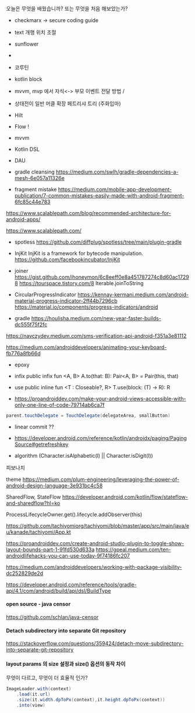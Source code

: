 
오늘은  무엇을  배웠습니까? 또는  무엇을 처음 해보았는가?

- checkmarx -> secure coding guide
- text 개행 위치 조절


- sunflower
- 
- 코루틴
- kotlin block
- mvvm, mvp 에서 자식<-> 부모 이벤트 전달 방법 / 
- 상태전이 일반 머클 확장 페트리샤 트리 (주화입마)
- Hilt
- Flow !
- mvvm
- Kotlin DSL

- DAU

- gradle cleansing 
https://medium.com/swlh/gradle-dependencies-a-mesh-6e057a11326e

- fragment mistake
https://medium.com/mobile-app-development-publication/7-common-mistakes-easily-made-with-android-fragment-6fc85c44e783


https://www.scalablepath.com/blog/recommended-architecture-for-android-apps/

https://www.scalablepath.com/


- spotless
https://github.com/diffplug/spotless/tree/main/plugin-gradle

- InjKit
InjKit is a framework for bytecode manipulation.
https://github.com/facebookincubator/InjKit


- joiner
https://gist.github.com/ihoneymon/6c8eeff0e8a451787274c8d60ac17298
https://tourspace.tistory.com/8
Iterable<T>.joinToString


- CircularProgressIndicator
https://kennay-kermani.medium.com/android-material-progress-indicator-2ff44b7296cb
https://material.io/components/progress-indicators/android


- gradle
https://houlisha.medium.com/new-year-faster-builds-dc555f75f2fc


https://navczydev.medium.com/sms-verification-api-android-f351a3e81112

https://medium.com/androiddevelopers/animating-your-keyboard-fb776a8fb66d


- epoxy


- infix
public infix fun <A, B> A.to(that: B): Pair<A, B> = Pair(this, that)


- use
public inline fun <T : Closeable?, R> T.use(block: (T) -> R): R



- https://proandroiddev.com/make-your-android-views-accessible-with-only-one-line-of-code-79714ab6ca7f
```java
parent.touchDelegate = TouchDelegate(delegateArea, smallButton)
```


- linear commit ??


- https://developer.android.com/reference/kotlin/androidx/paging/PagingSource#getrefreshkey



- algorithm
(Character.isAlphabetic(l) || Character.isDigit(l))

피보나치




theme
https://medium.com/plum-engineering/leveraging-the-power-of-android-design-language-3e931bc4c58


SharedFlow, StateFlow
https://developer.android.com/kotlin/flow/stateflow-and-sharedflow?hl=ko



ProcessLifecycleOwner.get().lifecycle.addObserver(this)


https://github.com/tachiyomiorg/tachiyomi/blob/master/app/src/main/java/eu/kanade/tachiyomi/App.kt


https://proandroiddev.com/create-android-studio-plugin-to-toggle-show-layout-bounds-part-1-91fd530d633a
https://gpeal.medium.com/ten-androidlifehacks-you-can-use-today-9f74186fc207



https://medium.com/androiddevelopers/working-with-package-visibility-dc252829de2d



https://developer.android.com/reference/tools/gradle-api/4.1/com/android/build/api/dsl/BuildType



#### open source - java censor
https://github.com/schlan/java-censor


#### Detach subdirectory into separate Git repository
https://stackoverflow.com/questions/359424/detach-move-subdirectory-into-separate-git-repository


#### layout params 의 size 설정과 size() 옵션의 동작 차이
무엇이 다르고, 무엇이 더 효율적 인가?
```java 
ImageLoader.with(context)
    .load(it.url)
    .size(it.width.dpToPx(context),it.height.dpToPx(context))
    .into(view)
```
<!--stackedit_data:
eyJoaXN0b3J5IjpbLTQ5OTEwNjg0LC0xNzE2NjY1ODUsMTkzOT
A2MzY1MV19
-->